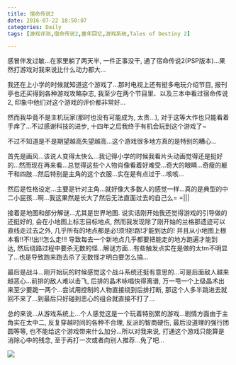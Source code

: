 ```yaml
---
title: 宿命传说2
date: 2016-07-22 18:50:07
categories: Daily
tags: [游戏评测,宿命传说2,童年回忆,游戏系统,Tales of Destiny 2]

---
```

感冒伴发过敏...在家里躺了两天半, 一件正事没干, 通了宿命传说2(PSP版本)...果然打游戏对我来说比什么动力都大...

我还在上小学的时候就知道这个游戏了...那时电视上还有挺多电玩介绍节目, 报刊亭也还买得到各种游戏攻略杂志, 我至少在两个节目里、以及三本中看过宿命传说2, 印象中他们对这个游戏的评价都非常好...

然而我毕竟不是主机玩家(那时也没有可能成为, 太贵...), 对于这等大作也只能看着手痒了...不过感谢科技的进步, 十四年之后我终于有机会玩到这个游戏了~

不过不知道是不是期望越高失望越高...这个游戏很多地方真的是特别的糟心...

首先是画风...该说人变得太快么...我记得小学的时候我看片头动画觉得还是挺好的...然而现在再来看...总觉得这些个人物肖像看着好难受...奇大的眼睛...奇瘦的躯干和四肢...然后特别是主角的这个衣服...实在是有点过于...咳咳...

然后是性格设定...主要是针对主角...就好像大多数人的感觉一样...真的是典型的中二小屁孩...啊...我这果然是长大了然后无法直面过去的自己么= =|||

接着是地图和部分解谜...尤其是世界地图. 说实话刚开始我还觉得游戏的引导做的还挺好的, 会在小地图上标志目标地点, 然而我发现除了刚开始的兰格那遗迹可以直线走过去之外, 几乎所有的地点都是必!须!绕!路!才能到达的! 并且从小地图上根本看!!不!!出!!怎么走!!! 导致每去一个新地点几乎都要把能走的地方跑遍才能到达, 然后绕路过程中要杀无数的怪...解谜方面...有些触发点实在是做的太tm不明显了...也是导致跑来跑去杀了无数怪才明白要怎么搞...

最后是战斗...刚开始玩的时候感觉这个战斗系统还挺有意思的...可是后面敌人越来越恶心...前排的敌人难以击飞, 后排的晶术咏唱快得离谱, 万一甩一个上级晶术出来至少要跪一两个...尝试用控制的人物直接绕到后排打断, 那这个人多半跳进去就回不来了...到最后只好碰到恶心的组合就直接不打了...

总的来说...从游戏系统上...个人感觉这是一个玩着特别累的游戏...剧情方面由于主角实在太中二, 反复穿越时间的各种不合理, 反派的智商硬伤, 最后没道理的强行团圆等等, 也不能给这个游戏带来什么加分...所以对我来说, 打通这个游戏只能算是消除心中的残念, 至于再打一次或者向别人推荐...免了吧...

![](https://gss2.bdstatic.com/9fo3dSag_xI4khGkpoWK1HF6hhy/baike/w%3D268%3Bg%3D0/sign=2e902d16e3f81a4c2632ebcfef110764/a5c27d1ed21b0ef43976073cd5c451da81cb3e31.jpg)
